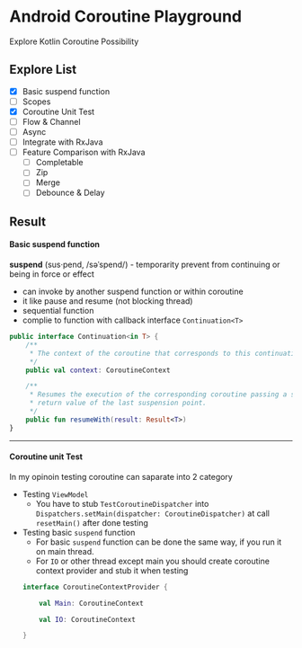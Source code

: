 # Android Coroutine Playground
Explore Kotlin Coroutine Possibility

## Explore List
- [x] Basic suspend function
- [ ] Scopes
- [x] Coroutine Unit Test
- [ ] Flow & Channel
- [ ] Async
- [ ] Integrate with RxJava
- [ ] Feature Comparison with RxJava
  - [ ] Completable
  - [ ] Zip
  - [ ] Merge
  - [ ] Debounce & Delay

## Result
#### Basic suspend function
**suspend** (sus·pend, /səˈspend/) - temporarity prevent from continuing or being in force or effect
- can invoke by another suspend function or within coroutine
- it like pause and resume (not blocking thread)
- sequential function
- complie to function with callback interface `Continuation<T>`
```kotlin
public interface Continuation<in T> {
    /**
     * The context of the coroutine that corresponds to this continuation.
     */
    public val context: CoroutineContext

    /**
     * Resumes the execution of the corresponding coroutine passing a successful or failed [result] as the
     * return value of the last suspension point.
     */
    public fun resumeWith(result: Result<T>)
}
```
---
#### Coroutine unit Test
In my opinoin testing coroutine can saparate into 2 category
- Testing `ViewModel`
  - You have to stub `TestCoroutineDispatcher` into `Dispatchers.setMain(dispatcher: CoroutineDispatcher)` at call `resetMain()` after done testing
- Testing basic `suspend` function
  - For basic `suspend` function can be done the same way, if you run it on main thread.
  - For `IO` or other thread except main you should create coroutine context provider and stub it when testing
  ```kotlin
  interface CoroutineContextProvider {

      val Main: CoroutineContext

      val IO: CoroutineContext

  }
  ```
